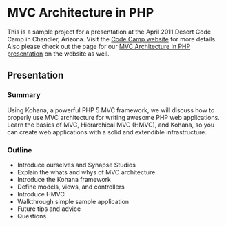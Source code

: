 # MVC Architecture in PHP

This is a sample project for a presentation at the April 2011 Desert Code Camp in
Chandler, Arizona. Visit the [Code Camp website](http://apr2011.desertcodecamp.com)
for more details. Also please check out the page for our [MVC Architecture in PHP presentation](http://apr2011.desertcodecamp.com/session/272) 
on the website as well.

## Presentation

### Summary

Using Kohana, a powerful PHP 5 MVC framework, we will discuss how to properly use
MVC architecture for writing awesome PHP web applications. Learn the basics of 
MVC, Hierarchical MVC (HMVC), and Kohana, so you can create web applications with
a solid and extendible infrastructure.

### Outline

- Introduce ourselves and Synapse Studios
- Explain the whats and whys of MVC architecture
- Introduce the Kohana framework
- Define models, views, and controllers
- Introduce HMVC
- Walkthrough simple sample application
- Future tips and advice
- Questions
